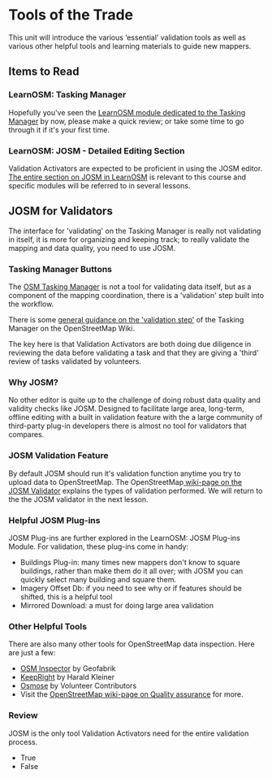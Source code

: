 # Tools of the Trade

This unit will introduce the various ‘essential’ validation tools as well as various other helpful tools and learning materials to guide new mappers.

## Items to Read

### LearnOSM: Tasking Manager

Hopefully you've seen the [LearnOSM module dedicated to the Tasking Manager](http://learnosm.org/en/coordination/tasking-manager/) by now, please make a quick review; or take some time to go through it if it's your first time.

### LearnOSM: JOSM - Detailed Editing Section

Validation Activators are expected to be proficient in using the JOSM editor. [The entire section on JOSM in LearnOSM](http://learnosm.org/en/josm/) is relevant to this course and specific modules will be referred to in several lessons.

## JOSM for Validators

The interface for 'validating' on the Tasking Manager is really not validating in itself, it is more for organizing and keeping track; to really validate the mapping and data quality, you need to use JOSM.

### Tasking Manager Buttons

The [OSM Tasking Manager](http://wiki.openstreetmap.org/wiki/OSM_Tasking_Manager) is not a tool for validating data itself, but as a component of the mapping coordination, there is a 'validation' step built into the workflow.

There is some [general guidance on the 'validation step'](http://wiki.openstreetmap.org/wiki/OSM_Tasking_Manager/Validating_data) of the Tasking Manager on the OpenStreetMap Wiki.

The key here is that Validation Activators are both doing due diligence in reviewing the data before validating a task and that they are giving a 'third' review of tasks validated by volunteers.

### Why JOSM?

No other editor is quite up to the challenge of doing robust data quality and validity checks like JOSM. Designed to facilitate large area, long-term, offline editing with a built in validation feature with the a large community of third-party plug-in developers there is almost no tool for validators that compares.

### JOSM Validation Feature

By default JOSM should run it's validation function anytime you try to upload data to OpenStreetMap. The OpenStreetMap[ wiki-page on the JOSM Validator](http://wiki.openstreetmap.org/wiki/JOSM/Validator) explains the types of validation performed. We will return to the the JOSM validator in the next lesson.

### Helpful JOSM Plug-ins

JOSM Plug-ins are further explored in the LearnOSM: JOSM Plug-ins Module. For validation, these plug-ins come in handy:

* Buildings Plug-in: many times new mappers don't know to square buildings, rather than make them do it all over; with JOSM you can quickly select many building and square them.
* Imagery Offset Db: if you need to see why or if features should be shifted, this is a helpful tool
* Mirrored Download: a must for doing large area validation

### Other Helpful Tools

There are also many other tools for OpenStreetMap data inspection. Here are just a few:

* [OSM Inspector](http://tools.geofabrik.de/osmi/) by Geofabrik
* [KeepRight](http://keepright.ipax.at/) by Harald Kleiner
* [Osmose](http://osmose.openstreetmap.fr) by Volunteer Contributors
* Visit the [OpenStreetMap wiki-page on Quality assurance](http://wiki.openstreetmap.org/wiki/Quality_assurance) for more.

### Review

JOSM is the only tool Validation Activators need for the entire validation process.

* True
* False

